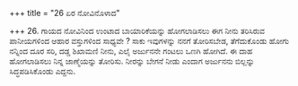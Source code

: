 +++
title = "26 ಏರ ನೋವಿನೊಳಾದ"

+++
26. ಗಾಯದ ನೋವಿನಿಂದ  ಉಂಟಾದ ಬಾಯಾರಿಕೆಯನ್ನು ಹೋಗಲಾಡಿಸಲು ಈಗ ನೀನು ತರಿಸಿರುವ ಪಾನೀಯಗಳಿಂದ ಆಹಾರ ವಸ್ತುಗಳಿಂದ ಸಾಧ್ಯವೇ ? ಸಾಕು ಇವುಗಳನ್ನು ನನಗೆ ತೋರಿಸಬೇಡ, ತೆಗೆದುಕೊಂಡು ಹೋಗು ನನ್ನಿಂದ ದೂರ ಸರಿ, ದಡ್ಡ ಶಿಖಾಮಣಿ ನೀನು, ಎಲೈ ಅರ್ಜುನನೇ ಗಂಟಲು ಒಣಗಿ ಹೋಗಿದೆ. ಈ ದಾಹ ಹೋಗಲಾಡಿಸಲು ನಿನ್ನ ಜಾಣ್ಮೆಯನ್ನು ತೋರಿಸು. ನೀರನ್ನು ಬೇಗನೆ ನೀಡು ಎಂದಾಗ ಅರ್ಜುನನು ಬಿಲ್ಲನ್ನು ಸಿದ್ಧಪಡಿಸಿಕೊಂಡು ಎದ್ದನು.